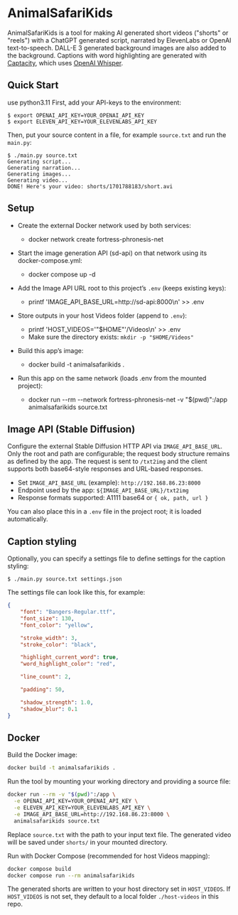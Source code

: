 # AnimalSafariKids

AnimalSafariKids is a tool for making AI generated short videos ("shorts" or "reels") with a ChatGPT generated script, narrated by ElevenLabs or OpenAI text-to-speech. DALL-E 3 generated background images are also added to the background. Captions with word highlighting are generated with [Captacity](https://github.com/unconv/captacity), which uses [OpenAI Whisper](https://github.com/openai/whisper).

## Quick Start
use python3.11
First, add your API-keys to the environment:

```console
$ export OPENAI_API_KEY=YOUR_OPENAI_API_KEY
$ export ELEVEN_API_KEY=YOUR_ELEVENLABS_API_KEY
```

Then, put your source content in a file, for example `source.txt` and run the `main.py`:

```console
$ ./main.py source.txt
Generating script...
Generating narration...
Generating images...
Generating video...
DONE! Here's your video: shorts/1701788183/short.avi
```

## Setup

- Create the external Docker network used by both services:
  - docker network create fortress-phronesis-net

- Start the image generation API (sd-api) on that network using its docker-compose.yml:
  - docker compose up -d

- Add the Image API URL root to this project’s `.env` (keeps existing keys):
  - printf 'IMAGE_API_BASE_URL=http://sd-api:8000\n' >> .env

- Store outputs in your host Videos folder (append to `.env`):
  - printf 'HOST_VIDEOS='"$HOME"'/Videos\n' >> .env
  - Make sure the directory exists: `mkdir -p "$HOME/Videos"`

- Build this app’s image:
  - docker build -t animalsafarikids .

- Run this app on the same network (loads .env from the mounted project):
  - docker run --rm --network fortress-phronesis-net -v "$(pwd)":/app animalsafarikids source.txt

## Image API (Stable Diffusion)

Configure the external Stable Diffusion HTTP API via `IMAGE_API_BASE_URL`. Only the root and path are configurable; the request body structure remains as defined by the app. The request is sent to `/txt2img` and the client supports both base64-style responses and URL-based responses.

- Set `IMAGE_API_BASE_URL` (example): `http://192.168.86.23:8000`
- Endpoint used by the app: `${IMAGE_API_BASE_URL}/txt2img`
- Response formats supported: A1111 base64 or `{ ok, path, url }`

You can also place this in a `.env` file in the project root; it is loaded automatically.

## Caption styling

Optionally, you can specify a settings file to define settings for the caption styling:

```console
$ ./main.py source.txt settings.json
```

The settings file can look like this, for example:

```json
{
    "font": "Bangers-Regular.ttf",
    "font_size": 130,
    "font_color": "yellow",

    "stroke_width": 3,
    "stroke_color": "black",

    "highlight_current_word": true,
    "word_highlight_color": "red",

    "line_count": 2,

    "padding": 50,

    "shadow_strength": 1.0,
    "shadow_blur": 0.1
}
```

## Docker

Build the Docker image:

```bash
docker build -t animalsafarikids .
```

Run the tool by mounting your working directory and providing a source file:

```bash
docker run --rm -v "$(pwd)":/app \
  -e OPENAI_API_KEY=YOUR_OPENAI_API_KEY \
  -e ELEVEN_API_KEY=YOUR_ELEVENLABS_API_KEY \
  -e IMAGE_API_BASE_URL=http://192.168.86.23:8000 \
  animalsafarikids source.txt
```

Replace `source.txt` with the path to your input text file. The generated video will be saved under `shorts/` in your mounted directory.

Run with Docker Compose (recommended for host Videos mapping):

```bash
docker compose build
docker compose run --rm animalsafarikids
```

The generated shorts are written to your host directory set in `HOST_VIDEOS`.
If `HOST_VIDEOS` is not set, they default to a local folder `./host-videos` in this repo.
